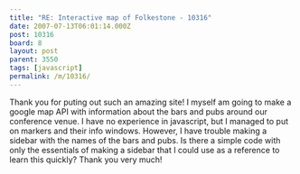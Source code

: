 ```yaml
---
title: "RE: Interactive map of Folkestone - 10316"
date: 2007-07-13T06:01:14.000Z
post: 10316
board: 8
layout: post
parent: 3550
tags: [javascript]
permalink: /m/10316/
---
```

Thank you for puting out such an amazing site!
I myself am going to make a google map API with information about the bars and pubs around our conference venue.  I have no experience in javascript, but I managed to put on markers and their info windows. However, I have trouble making a sidebar with the names of the bars and pubs. Is there a simple code with only the essentials of making a sidebar that I could use as a reference to learn this quickly?
Thank you very much!
